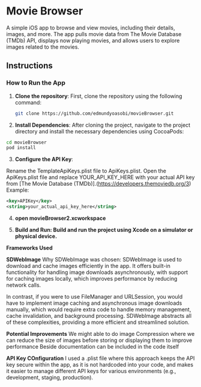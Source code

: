 # Movie Browser

A simple iOS app to browse and view movies, including their details, images, and more. The app pulls movie data from The Movie Database (TMDb) API, displays now playing movies, and allows users to explore images related to the movies.

## Instructions

### How to Run the App

1. **Clone the repository**:
   First, clone the repository using the following command:
   ```bash
   git clone https://github.com/edmundyoasobi/movieBrowser.git
   ```


2. **Install Dependencies**:
  After cloning the project, navigate to the project directory and install the necessary dependencies using CocoaPods:
```bash
cd movieBrowser
pod install
```

3. **Configure the API Key**:

Rename the TemplateApiKeys.plist file to ApiKeys.plist.
Open the ApiKeys.plist file and replace <string>YOUR_API_KEY_HERE</string> with your actual API key from [The Movie Database (TMDb)].(https://developers.themoviedb.org/3)
Example:

```xml
<key>APIKey</key>
<string>your_actual_api_key_here</string>
```

4. **open movieBrowser2.xcworkspace**

5. **Build and Run: Build and run the project using Xcode on a simulator or physical device.**


**Frameworks Used** 

**SDWebImage**
Why SDWebImage was chosen: SDWebImage is used to download and cache images efficiently in the app. It offers built-in functionality for handling image downloads asynchronously, with support for caching images locally, which improves performance by reducing network calls.

In contrast, if you were to use FileManager and URLSession, you would have to implement image caching and asynchronous image downloads manually, which would require extra code to handle memory management, cache invalidation, and background processing. SDWebImage abstracts all of these complexities, providing a more efficient and streamlined solution.


**Potential Improvements**
We might able to do image Compression where we can reduce the size of images before storing or displaying them to improve performance 
Beside documentation can be included in the code itself

**API Key COnfiguration**
I used a .plist file where this approach keeps the API key secure within the app, as it is not hardcoded into your code, and makes it easier to manage different API keys for various environments (e.g., development, staging, production).
